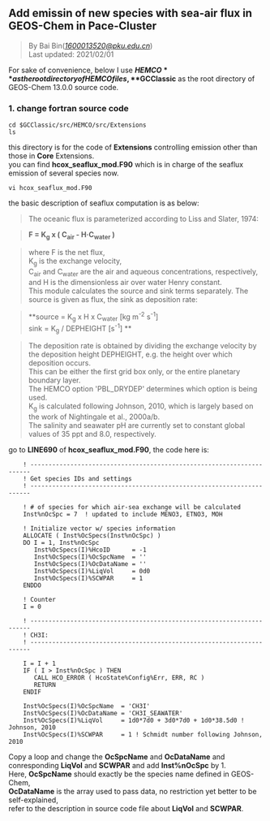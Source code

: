 ## Add emissin of new species with sea-air flux in GEOS-Chem in Pace-Cluster
> By Bai Bin(*1600013520@pku.edu.cn*)\
> Last updated: 2021/02/01

For sake of convenience, 
below I use **$HEMCO** as the root directory of HEMCO files,
**$GCClassic** as the root directory of GEOS-Chem 13.0.0 source code.
### 1. change fortran source code
```
cd $GCClassic/src/HEMCO/src/Extensions
ls
```
this directory is for the code of **Extensions** controlling emission other than those in **Core** Extensions.\
you can find **hcox_seaflux_mod.F90** which is in charge of the seaflux emission of several species now.
```
vi hcox_seaflux_mod.F90
```
the basic description of seaflux computation is as below:
> The oceanic flux is parameterized according to Liss and Slater, 1974:

> **F = K<sub>g</sub> x ( C<sub>air</sub> - H·C<sub>water</sub> )**

> where F is the net flux, \
> K<sub>g</sub> is the exchange velocity, \
> C<sub>air</sub> and C<sub>water</sub> are the air and aqueous concentrations, respectively, \
> and H is the dimensionless air over water Henry constant. \
> This module calculates the source and sink terms separately. The source is given as flux, the sink as deposition rate:

> **source = K<sub>g</sub> x H x C<sub>water</sub>     [kg m<sup>-2</sup> s<sup>-1</sup>] \
> sink   = K<sub>g</sub> / DEPHEIGHT      [s<sup>-1</sup>] **

> The deposition rate is obtained by dividing the exchange velocity by the deposition height DEPHEIGHT, e.g. the height over which deposition occurs. \
> This can be either the first grid box only, or the entire planetary boundary layer. \
> The HEMCO option 'PBL_DRYDEP' determines which option is being used. \
> K<sub>g</sub> is calculated following Johnson, 2010, which is largely based on the work of Nightingale et al., 2000a/b. \
>  The salinity and seawater pH are currently set to constant global values  of 35 ppt and 8.0, respectively. 

go to **LINE690** of **hcox_seaflux_mod.F90**, the code here is:
```
    ! ----------------------------------------------------------------------
    ! Get species IDs and settings
    ! ----------------------------------------------------------------------

    ! # of species for which air-sea exchange will be calculated
    Inst%nOcSpc = 7  ! updated to include MENO3, ETNO3, MOH

    ! Initialize vector w/ species information
    ALLOCATE ( Inst%OcSpecs(Inst%nOcSpc) )
    DO I = 1, Inst%nOcSpc
       Inst%OcSpecs(I)%HcoID      = -1
       Inst%OcSpecs(I)%OcSpcName  = ''
       Inst%OcSpecs(I)%OcDataName = ''
       Inst%OcSpecs(I)%LiqVol     = 0d0
       Inst%OcSpecs(I)%SCWPAR     = 1
    ENDDO

    ! Counter
    I = 0

    ! ----------------------------------------------------------------------
    ! CH3I:
    ! ----------------------------------------------------------------------

    I = I + 1
    IF ( I > Inst%nOcSpc ) THEN
       CALL HCO_ERROR ( HcoState%Config%Err, ERR, RC )
       RETURN
    ENDIF

    Inst%OcSpecs(I)%OcSpcName  = 'CH3I'
    Inst%OcSpecs(I)%OcDataName = 'CH3I_SEAWATER'
    Inst%OcSpecs(I)%LiqVol     = 1d0*7d0 + 3d0*7d0 + 1d0*38.5d0 ! Johnson, 2010
    Inst%OcSpecs(I)%SCWPAR     = 1 ! Schmidt number following Johnson, 2010

```
Copy a loop and change the **OcSpcName** and **OcDataName** and conresponding **LiqVol** and **SCWPAR** and add **Inst%nOcSpc** by 1. \
Here, **OcSpcName** should exactly be the species name defined in GEOS-Chem, \
**OcDataName** is the array used to pass data, no restriction yet better to be self-explained, \
refer to the description in source code file about **LiqVol** and **SCWPAR**. 


